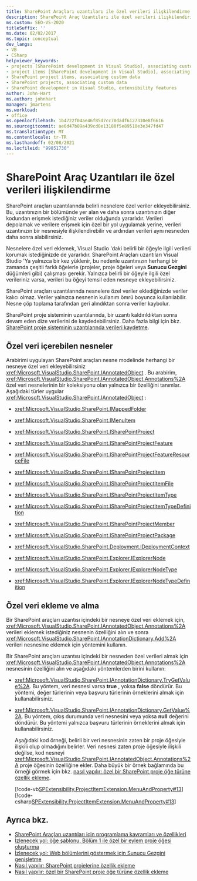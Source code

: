 ```yaml
---
title: SharePoint Araçları uzantıları ile özel verileri ilişkilendirme | Microsoft Docs
description: SharePoint Araç Uzantıları ile özel verileri ilişkilendirin. Özel veri içerebilen nesnelerin listesini görüntüleyin. Özel veri ekleyin ve alın.
ms.custom: SEO-VS-2020
titleSuffix: ''
ms.date: 02/02/2017
ms.topic: conceptual
dev_langs:
- VB
- CSharp
helpviewer_keywords:
- projects [SharePoint development in Visual Studio], associating custom data
- project items [SharePoint development in Visual Studio], associating custom data
- SharePoint project items, associating custom data
- SharePoint projects, associating custom data
- SharePoint development in Visual Studio, extensibility features
author: John-Hart
ms.author: johnhart
manager: jmartens
ms.workload:
- office
ms.openlocfilehash: 1b4722f04ae46f85d7cc70dadf6127330e8f6616
ms.sourcegitcommit: ae6d47b09a439cd0e13180f5e89510e3e347fd47
ms.translationtype: MT
ms.contentlocale: tr-TR
ms.lasthandoff: 02/08/2021
ms.locfileid: "99851730"
---
```

# <a name="associate-custom-data-with-sharepoint-tools-extensions"></a>SharePoint Araç Uzantıları ile özel verileri ilişkilendirme
  SharePoint araçları uzantılarında belirli nesnelere özel veriler ekleyebilirsiniz. Bu, uzantınızın bir bölümünde yer alan ve daha sonra uzantınızın diğer kodundan erişmek istediğiniz veriler olduğunda yararlıdır. Verileri depolamak ve verilere erişmek için özel bir yol uygulamak yerine, verileri uzantınızın bir nesnesiyle ilişkilendirebilir ve ardından verileri aynı nesneden daha sonra alabilirsiniz.

 Nesnelere özel veri eklemek, Visual Studio 'daki belirli bir öğeyle ilgili verileri korumak istediğinizde de yararlıdır. SharePoint Araçları uzantıları Visual Studio 'Ya yalnızca bir kez yüklenir, bu nedenle uzantınızın herhangi bir zamanda çeşitli farklı öğelerle (projeler, proje öğeleri veya **Sunucu Gezgini** düğümleri gibi) çalışması gerekir. Yalnızca belirli bir öğeyle ilgili özel verileriniz varsa, verileri bu öğeyi temsil eden nesneye ekleyebilirsiniz.

 SharePoint araçları uzantılarında nesnelere özel veriler eklediğinizde veriler kalıcı olmaz. Veriler yalnızca nesnenin kullanım ömrü boyunca kullanılabilir. Nesne çöp toplama tarafından geri alındıktan sonra veriler kaybolur.

 SharePoint proje sisteminin uzantılarında, bir uzantı kaldırıldıktan sonra devam eden dize verilerini de kaydedebilirsiniz. Daha fazla bilgi için bkz. [SharePoint proje sisteminin uzantılarında verileri kaydetme](../sharepoint/saving-data-in-extensions-of-the-sharepoint-project-system.md).

## <a name="objects-that-can-contain-custom-data"></a>Özel veri içerebilen nesneler
 Arabirimi uygulayan SharePoint araçları nesne modelinde herhangi bir nesneye özel veri ekleyebilirsiniz <xref:Microsoft.VisualStudio.SharePoint.IAnnotatedObject> . Bu arabirim, <xref:Microsoft.VisualStudio.SharePoint.IAnnotatedObject.Annotations%2A> özel veri nesnelerinin bir koleksiyonu olan yalnızca bir özelliğini tanımlar. Aşağıdaki türler uygular <xref:Microsoft.VisualStudio.SharePoint.IAnnotatedObject> :

- <xref:Microsoft.VisualStudio.SharePoint.IMappedFolder>

- <xref:Microsoft.VisualStudio.SharePoint.IMenuItem>

- <xref:Microsoft.VisualStudio.SharePoint.ISharePointProject>

- <xref:Microsoft.VisualStudio.SharePoint.ISharePointProjectFeature>

- <xref:Microsoft.VisualStudio.SharePoint.ISharePointProjectFeatureResourceFile>

- <xref:Microsoft.VisualStudio.SharePoint.ISharePointProjectItem>

- <xref:Microsoft.VisualStudio.SharePoint.ISharePointProjectItemFile>

- <xref:Microsoft.VisualStudio.SharePoint.ISharePointProjectItemType>

- <xref:Microsoft.VisualStudio.SharePoint.ISharePointProjectItemTypeDefinition>

- <xref:Microsoft.VisualStudio.SharePoint.ISharePointProjectMember>

- <xref:Microsoft.VisualStudio.SharePoint.ISharePointProjectPackage>

- <xref:Microsoft.VisualStudio.SharePoint.Deployment.IDeploymentContext>

- <xref:Microsoft.VisualStudio.SharePoint.Explorer.IExplorerNode>

- <xref:Microsoft.VisualStudio.SharePoint.Explorer.IExplorerNodeType>

- <xref:Microsoft.VisualStudio.SharePoint.Explorer.IExplorerNodeTypeDefinition>

## <a name="add-and-retrieve-custom-data"></a>Özel veri ekleme ve alma
 Bir SharePoint araçları uzantısı içindeki bir nesneye özel veri eklemek için, <xref:Microsoft.VisualStudio.SharePoint.IAnnotatedObject.Annotations%2A> verileri eklemek istediğiniz nesnenin özelliğini alın ve sonra <xref:Microsoft.VisualStudio.SharePoint.IAnnotationDictionary.Add%2A> verileri nesnesine eklemek için yöntemini kullanın.

 Bir SharePoint araçları uzantısı içindeki bir nesneden özel verileri almak için <xref:Microsoft.VisualStudio.SharePoint.IAnnotatedObject.Annotations%2A> nesnesinin özelliğini alın ve aşağıdaki yöntemlerden birini kullanın:

- <xref:Microsoft.VisualStudio.SharePoint.IAnnotationDictionary.TryGetValue%2A>. Bu yöntem, veri nesnesi varsa **true** , yoksa **false** döndürür. Bu yöntemi, değer türlerinin veya başvuru türlerinin örneklerini almak için kullanabilirsiniz.

- <xref:Microsoft.VisualStudio.SharePoint.IAnnotationDictionary.GetValue%2A>. Bu yöntem, çıkış durumunda veri nesnesini veya yoksa **null** değerini döndürür. Bu yöntemi yalnızca başvuru türlerinin örneklerini almak için kullanabilirsiniz.

  Aşağıdaki kod örneği, belirli bir veri nesnesinin zaten bir proje öğesiyle ilişkili olup olmadığını belirler. Veri nesnesi zaten proje öğesiyle ilişkili değilse, kod nesneyi <xref:Microsoft.VisualStudio.SharePoint.IAnnotatedObject.Annotations%2A> proje öğesinin özelliğine ekler. Daha büyük bir örnek bağlamında bu örneği görmek için bkz. [nasıl yapılır: özel bir SharePoint proje öğe türüne özellik ekleme](../sharepoint/how-to-add-a-property-to-a-custom-sharepoint-project-item-type.md).

  [!code-vb[SPExtensibility.ProjectItemExtension.MenuAndProperty#13](../sharepoint/codesnippet/VisualBasic/projectitemmenuandproperty/extension/projectitemtypeproperty.vb#13)]
  [!code-csharp[SPExtensibility.ProjectItemExtension.MenuAndProperty#13](../sharepoint/codesnippet/CSharp/projectitemmenuandproperty/extension/projectitemtypeproperty.cs#13)]

## <a name="see-also"></a>Ayrıca bkz.
- [SharePoint Araçları uzantıları için programlama kavramları ve özellikleri](../sharepoint/programming-concepts-and-features-for-sharepoint-tools-extensions.md)
- [İzlenecek yol: öğe şablonu, Bölüm 1 ile özel bir eylem proje öğesi oluşturma](../sharepoint/walkthrough-creating-a-custom-action-project-item-with-an-item-template-part-1.md)
- [İzlenecek yol: Web bölümlerini göstermek için Sunucu Gezgini genişletme](../sharepoint/walkthrough-extending-server-explorer-to-display-web-parts.md)
- [Nasıl yapılır: SharePoint projelerine özellik ekleme](../sharepoint/how-to-add-a-property-to-sharepoint-projects.md)
- [Nasıl yapılır: özel bir SharePoint proje öğe türüne özellik ekleme](../sharepoint/how-to-add-a-property-to-a-custom-sharepoint-project-item-type.md)
